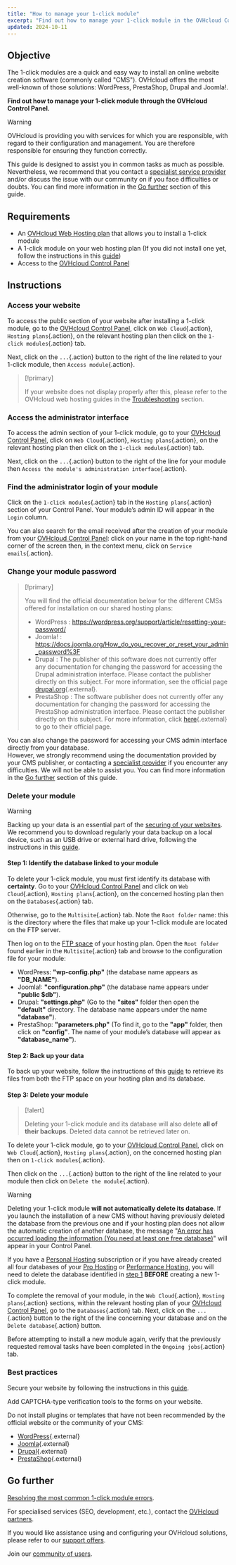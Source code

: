 ```yaml
---
title: "How to manage your 1-click module"
excerpt: "Find out how to manage your 1-click module in the OVHcloud Control Panel"
updated: 2024-10-11
---
```


## Objective

The 1-click modules are a quick and easy way to install an online website creation software (commonly called "CMS"). OVHcloud offers the most well-known of those solutions: WordPress, PrestaShop, Drupal and Joomla!.

**Find out how to manage your 1-click module through the OVHcloud Control Panel.**

> [!warning]
> OVHcloud is providing you with services for which you are responsible, with regard to their configuration and management. You are therefore responsible for ensuring they function correctly.
>
> This guide is designed to assist you in common tasks as much as possible. Nevertheless, we recommend that you contact a [specialist service provider](/links/partner) and/or discuss the issue with our community on if you face difficulties or doubts. You can find more information in the [Go further](#go-further) section of this guide.
>

## Requirements

- An [OVHcloud Web Hosting plan](/links/web/hosting) that allows you to install a 1-click module
- A 1-click module on your web hosting plan (If you did not install one yet, follow the instructions in this [guide](/pages/web_cloud/web_hosting/cms_install_1_click_modules))
- Access to the [OVHcloud Control Panel](/links/manager)

## Instructions

### Access your website

To access the public section of your website after installing a 1-click module, go to the [OVHcloud Control Panel](/links/manager), click on `Web Cloud`{.action}, `Hosting plans`{.action}, on the relevant hosting plan then click on the `1-click modules`{.action} tab.

Next, click on the `...`{.action} button to the right of the line related to your 1-click module, then `Access module`{.action}.

> [!primary]
>
> If your website does not display properly after this, please refer to the OVHcloud web hosting guides in the [Troubleshooting](/products/web-cloud-hosting) section.
>

### Access the administrator interface

To access the admin section of your 1-click module, go to your [OVHcloud Control Panel](/links/manager), click on `Web Cloud`{.action}, `Hosting plans`{.action}, on the relevant hosting plan then click on the `1-click modules`{.action} tab.

Next, click on the `...`{.action} button to the right of the line for your module then `Access the module's administration interface`{.action}.

### Find the administrator login of your module

Click on the `1-click modules`{.action} tab in the `Hosting plans`{.action} section of your Control Panel. Your module’s admin ID will appear in the `Login` column.

You can also search for the email received after the creation of your module from your [OVHcloud Control Panel](/links/manager): click on your name in the top right-hand corner of the screen then, in the context menu, click on `Service emails`{.action}.

### Change your module password <a name="password-change"></a>

> [!primary]
>
> You will find the official documentation below for the different CMSs offered for installation on our shared hosting plans:
>
> - WordPress : <https://wordpress.org/support/article/resetting-your-password/>
> - Joomla! : <https://docs.joomla.org/How_do_you_recover_or_reset_your_admin_password%3F>
> - Drupal : The publisher of this software does not currently offer any documentation for changing the password for accessing the Drupal administration interface. Please contact the publisher directly on this subject. For more information, see the official page [drupal.org](https://www.drupal.org/){.external}.
> - PrestaShop : The software publisher does not currently offer any documentation for changing the password for accessing the PrestaShop administration interface. Please contact the publisher directly on this subject. For more information, click [here](https://www.prestashop.com){.external} to go to their official page.
>
You can also change the password for accessing your CMS admin interface directly from your database.<br>
However, we strongly recommend using the documentation provided by your CMS publisher, or contacting a [specialist provider](/links/partner) if you encounter any difficulties. We will not be able to assist you. You can find more information in the [Go further](#go-further) section of this guide.

### Delete your module

> [!warning]
>
> Backing up your data is an essential part of the [securing of your websites](/pages/web_cloud/web_hosting/secure_your_website). We recommend you to download regularly your data backup on a local device, such as an USB drive or external hard drive, following the instructions in this [guide](/pages/web_cloud/web_hosting/exporter-son-site-web).
>

#### Step 1: Identify the database linked to your module <a name="step1"></a>

To delete your 1-click module, you must first identify its database with **certainty**. Go to your [OVHcloud Control Panel](/links/manager) and click on `Web Cloud`{.action}, `Hosting plans`{.action}, on the concerned hosting plan then on the `Databases`{.action} tab.

Otherwise, go to the `Multisite`{.action} tab. Note the `Root folder` name: this is the directory where the files that make up your 1-click module are located on the FTP server.

Then log on to the [FTP space](/pages/web_cloud/web_hosting/ftp_connection) of your hosting plan. Open the `Root folder` found earlier in the `Multisite`{.action} tab and browse to the configuration file for your module:

- WordPress: **"wp-config.php"** (the database name appears as **"DB_NAME"**).
- Joomla!: **"configuration.php"** (the database name appears under **"public $db"**).
- Drupal: **"settings.php"** (Go to the **"sites"** folder then open the **"default"** directory. The database name appears under the name **"database"**).
- PrestaShop: **"parameters.php"** (To find it, go to the **"app"** folder, then click on **"config"**. The name of your module’s database will appear as **"database_name"**).

#### Step 2: Back up your data

To back up your website, follow the instructions of this [guide](/pages/web_cloud/web_hosting/exporter-son-site-web) to retrieve its files from both the FTP space on your hosting plan and its database.

#### Step 3: Delete your module

> [!alert]
>
> Deleting your 1-click module and its database will also delete **all of their backups**. Deleted data cannot be retrieved later on.
>

To delete your 1-click module, go to your [OVHcloud Control Panel](/links/manager), click on `Web Cloud`{.action}, `Hosting plans`{.action}, on the concerned hosting plan then on `1-click modules`{.action}.

Then click on the `...`{.action} button to the right of the line related to your module then click on `Delete the module`{.action}.

> [!warning]
>
> Deleting your 1-click module **will not automatically delete its database**. If you launch the installation of a new CMS without having previously deleted the database from the previous one and if your hosting plan does not allow the automatic creation of another database, the message "[An error has occurred loading the information (You need at least one free database)](/pages/web_cloud/web_hosting/diagnostic_errors_module1clic#an-error-has-occurred-loading-the-information-you-need-at-least-one-free-database)" will appear in your Control Panel.
>
> If you have a [Personal Hosting](/links/web/hosting-personal-offer) subscription or if you have already created all four databases of your [Pro Hosting](/links/web/hosting-professional-offer) or [Performance Hosting](/links/web/hosting-performance-offer), you will need to delete the database identified in [step 1](#step1) **BEFORE** creating a new 1-click module.
>

To complete the removal of your module, in the `Web Cloud`{.action}, `Hosting plans`{.action} sections, within the relevant hosting plan of your [OVHcloud Control Panel](/links/manager), go to the `Databases`{.action} tab. Next, click on the `...`{.action} button to the right of the line concerning your database and on the `Delete database`{.action} button.

Before attempting to install a new module again, verify that the previously requested removal tasks have been completed in the `Ongoing jobs`{.action} tab.

### Best practices

Secure your website by following the instructions in this [guide](/pages/web_cloud/web_hosting/secure_your_website).

Add CAPTCHA-type verification tools to the forms on your website.

Do not install plugins or templates that have not been recommended by the official website or the community of your CMS:

- [WordPress](https://wordpress.org/){.external}
- [Joomla](https://community.joomla.org/){.external}
- [Drupal](https://www.drupal.org/community){.external}
- [PrestaShop](https://www.prestashop.com/en){.external}

## Go further <a name="go-further"></a>

[Resolving the most common 1-click module errors](/pages/web_cloud/web_hosting/diagnostic_errors_module1clic).

For specialised services (SEO, development, etc.), contact the [OVHcloud partners](/links/partner).

If you would like assistance using and configuring your OVHcloud solutions, please refer to our [support offers](/links/support).

Join our [community of users](/links/community).